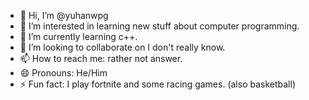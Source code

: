 - 👋 Hi, I’m @yuhanwpg
- 👀 I’m interested in learning new stuff about computer programming.
- 🌱 I’m currently learning c++.
- 💞️ I’m looking to collaborate on I don't really know.
- 📫 How to reach me: rather not answer.
- 😄 Pronouns: He/Him
- ⚡ Fun fact: I play fortnite and some racing games. (also basketball)

<!---
yuhanwpg/yuhanwpg is a ✨ special ✨ repository because its `README.md` (this file) appears on your GitHub profile.
You can click the Preview link to take a look at your changes.
--->
